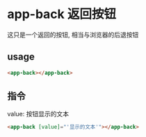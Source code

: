 # app-back 返回按钮
这只是一个返回的按钮, 相当与浏览器的后退按钮

## usage
```html
<app-back></app-back>
```

## 指令
value: 按钮显示的文本
```html
<app-back [value]="'显示的文本'"></app-back>
```